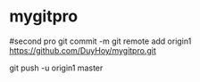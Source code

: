 # mygitpro
#second pro
git commit -m
git remote add origin1 https://github.com/DuyHoy/mygitpro.git

git push -u origin1 master